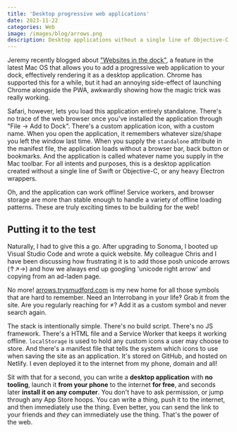 ```yaml
---
title: 'Desktop progressive web applications'
date: 2023-11-22
categories: Web
image: /images/blog/arrows.png
description: Desktop applications without a single line of Objective-C
---
```


Jeremy recently blogged about ["Websites in the dock"](https://adactio.com/journal/20520), a feature in the latest Mac OS that allows you to add a progressive web application to your dock, effectively rendering it as a desktop application. Chrome has supported this for a while, but it had an annoying side-effect of launching Chrome alongside the PWA, awkwardly showing how the magic trick was really working.

Safari, however, lets you load this application entirely standalone. There's no trace of the web browser once you've installed the application through "File → Add to Dock". There's a custom application icon, with a custom name. When you open the application, it remembers whatever size/shape you left the window last time. When you supply the `standalone` attribute in the manifest file, the application loads without a browser bar, back button or bookmarks. And the application is called whatever name you supply in the Mac toolbar. For all intents and purposes, this is a desktop application created without a single line of Swift or Objective-C, or any heavy Electron wrappers.

Oh, and the application can work offline! Service workers, and browser storage are more than stable enough to handle a variety of offline loading patterns. These are truly exciting times to be building for the web!

## Putting it to the test

Naturally, I had to give this a go. After upgrading to Sonoma, I booted up Visual Studio Code and wrote a quick website. My colleague Chris and I have been discussing how frustrating it is to add those posh unicode arrows (↑↗→) and how we always end up googling 'unicode right arrow' and copying from an ad-laden page.

No more! [arrows.trysmudford.com](https://arrows.trysmudford.com) is my new home for all those symbols that are hard to remember. Need an Interrobang in your life‽ Grab it from the site. Are you regularly reaching for ≠? Add it as a custom symbol and never search again.

The stack is intentionally simple. There's no build script. There's no JS framework. There's a HTML file and a Service Worker that keeps it working offline. `localStorage` is used to hold any custom icons a user may choose to store. And there's a manifest file that tells the system which icons to use when saving the site as an application. It's stored on GitHub, and hosted on Netlify. I even deployed it to the internet from my phone, domain and all!

Sit with that for a second, you can write a **desktop application** with **no tooling**, launch it **from your phone** to the internet **for free**, and seconds later **install it on any computer**. You don't have to ask permission, or jump through any App Store hoops. You can write a thing, push it to the internet, and then immediately use the thing. Even better, you can send the link to your friends and *they* can immediately use the thing. That's the power of the web.
